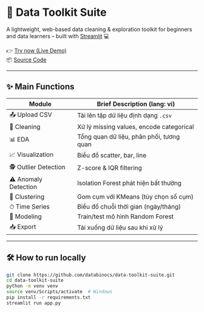 # 🧰 Data Toolkit Suite

A lightweight, web-based data cleaning & exploration toolkit for beginners and data learners – built with [Streamlit](https://streamlit.io/) 💻

👉 [Try now (Live Demo)](https://data-toolkit-suite.streamlit.app/)  
📦 [Source Code](https://github.com/databinocs/data-toolkit-suite)

---

## ✨ Main Functions

| Module                | Brief Description (lang: vi)                                  |
|----------------------|--------------------------------------------------|
| 📤 Upload CSV         | Tải lên tập dữ liệu định dạng `.csv`            |
| 🧹 Cleaning            | Xử lý missing values, encode categorical        |
| 📊 EDA                 | Tổng quan dữ liệu, phân phối, tương quan        |
| 📈 Visualization       | Biểu đồ scatter, bar, line                      |
| 🕵️ Outlier Detection   | Z-score & IQR filtering                        |
| ⚠️ Anomaly Detection   | Isolation Forest phát hiện bất thường          |
| 🧩 Clustering          | Gom cụm với KMeans (tùy chọn số cụm)            |
| ⏱ Time Series         | Biểu đồ chuỗi thời gian (ngày/tháng)           |
| 🤖 Modeling            | Train/test mô hình Random Forest               |
| 📥 Export              | Tải xuống dữ liệu sau khi xử lý                 |

---

## 🛠 How to run locally

```bash
git clone https://github.com/databinocs/data-toolkit-suite.git
cd data-toolkit-suite
python -m venv venv
source venv/Scripts/activate  # Windows
pip install -r requirements.txt
streamlit run app.py
